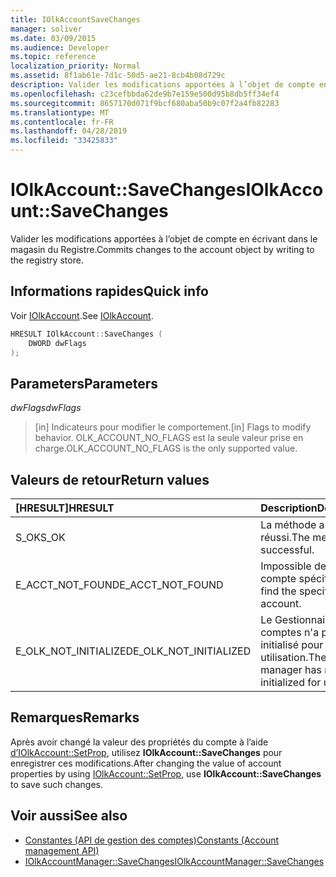 ```yaml
---
title: IOlkAccountSaveChanges
manager: soliver
ms.date: 03/09/2015
ms.audience: Developer
ms.topic: reference
localization_priority: Normal
ms.assetid: 8f1ab61e-7d1c-50d5-ae21-8cb4b08d729c
description: Valider les modifications apportées à l’objet de compte en écrivant dans le magasin du Registre.
ms.openlocfilehash: c23cefbbda62de9b7e159e500d95b8db5ff34ef4
ms.sourcegitcommit: 8657170d071f9bcf680aba50b9c07f2a4fb82283
ms.translationtype: MT
ms.contentlocale: fr-FR
ms.lasthandoff: 04/28/2019
ms.locfileid: "33425833"
---
```

# <a name="iolkaccountsavechanges"></a><span data-ttu-id="a9b4f-103">IOlkAccount::SaveChanges</span><span class="sxs-lookup"><span data-stu-id="a9b4f-103">IOlkAccount::SaveChanges</span></span>

<span data-ttu-id="a9b4f-104">Valider les modifications apportées à l’objet de compte en écrivant dans le magasin du Registre.</span><span class="sxs-lookup"><span data-stu-id="a9b4f-104">Commits changes to the account object by writing to the registry store.</span></span>
  
## <a name="quick-info"></a><span data-ttu-id="a9b4f-105">Informations rapides</span><span class="sxs-lookup"><span data-stu-id="a9b4f-105">Quick info</span></span>

<span data-ttu-id="a9b4f-106">Voir [IOlkAccount](iolkaccount.md).</span><span class="sxs-lookup"><span data-stu-id="a9b4f-106">See [IOlkAccount](iolkaccount.md).</span></span>
  
```cpp
HRESULT IOlkAccount::SaveChanges (  
    DWORD dwFlags 
); 
```

## <a name="parameters"></a><span data-ttu-id="a9b4f-107">Parameters</span><span class="sxs-lookup"><span data-stu-id="a9b4f-107">Parameters</span></span>

<span data-ttu-id="a9b4f-108">_dwFlags_</span><span class="sxs-lookup"><span data-stu-id="a9b4f-108">_dwFlags_</span></span>
  
> <span data-ttu-id="a9b4f-109">[in] Indicateurs pour modifier le comportement.</span><span class="sxs-lookup"><span data-stu-id="a9b4f-109">[in] Flags to modify behavior.</span></span> <span data-ttu-id="a9b4f-110">OLK_ACCOUNT_NO_FLAGS est la seule valeur prise en charge.</span><span class="sxs-lookup"><span data-stu-id="a9b4f-110">OLK_ACCOUNT_NO_FLAGS is the only supported value.</span></span>
    
## <a name="return-values"></a><span data-ttu-id="a9b4f-111">Valeurs de retour</span><span class="sxs-lookup"><span data-stu-id="a9b4f-111">Return values</span></span>

|<span data-ttu-id="a9b4f-112">**[HRESULT]**</span><span class="sxs-lookup"><span data-stu-id="a9b4f-112">**HRESULT**</span></span>|<span data-ttu-id="a9b4f-113">**Description**</span><span class="sxs-lookup"><span data-stu-id="a9b4f-113">**Description**</span></span>|
|:-----|:-----|
|<span data-ttu-id="a9b4f-114">S_OK</span><span class="sxs-lookup"><span data-stu-id="a9b4f-114">S_OK</span></span>  <br/> |<span data-ttu-id="a9b4f-115">La méthode a réussi.</span><span class="sxs-lookup"><span data-stu-id="a9b4f-115">The method was successful.</span></span>  <br/> |
|<span data-ttu-id="a9b4f-116">E_ACCT_NOT_FOUND</span><span class="sxs-lookup"><span data-stu-id="a9b4f-116">E_ACCT_NOT_FOUND</span></span>  <br/> |<span data-ttu-id="a9b4f-117">Impossible de trouver le compte spécifié.</span><span class="sxs-lookup"><span data-stu-id="a9b4f-117">Cannot find the specified account.</span></span>  <br/> |
|<span data-ttu-id="a9b4f-118">E_OLK_NOT_INITIALIZED</span><span class="sxs-lookup"><span data-stu-id="a9b4f-118">E_OLK_NOT_INITIALIZED</span></span>  <br/> |<span data-ttu-id="a9b4f-119">Le Gestionnaire de comptes n'a pas été initialisé pour une utilisation.</span><span class="sxs-lookup"><span data-stu-id="a9b4f-119">The account manager has not been initialized for use.</span></span>  <br/> |
   
## <a name="remarks"></a><span data-ttu-id="a9b4f-120">Remarques</span><span class="sxs-lookup"><span data-stu-id="a9b4f-120">Remarks</span></span>

<span data-ttu-id="a9b4f-121">Après avoir changé la valeur des propriétés du compte à l’aide [d’IOlkAccount::SetProp](iolkaccount-setprop.md), utilisez **IOlkAccount::SaveChanges** pour enregistrer ces modifications.</span><span class="sxs-lookup"><span data-stu-id="a9b4f-121">After changing the value of account properties by using [IOlkAccount::SetProp](iolkaccount-setprop.md), use **IOlkAccount::SaveChanges** to save such changes.</span></span> 
  
## <a name="see-also"></a><span data-ttu-id="a9b4f-122">Voir aussi</span><span class="sxs-lookup"><span data-stu-id="a9b4f-122">See also</span></span>

- [<span data-ttu-id="a9b4f-123">Constantes (API de gestion des comptes)</span><span class="sxs-lookup"><span data-stu-id="a9b4f-123">Constants (Account management API)</span></span>](constants-account-management-api.md) 
- [<span data-ttu-id="a9b4f-124">IOlkAccountManager::SaveChanges</span><span class="sxs-lookup"><span data-stu-id="a9b4f-124">IOlkAccountManager::SaveChanges</span></span>](iolkaccountmanager-savechanges.md)

